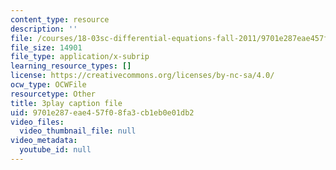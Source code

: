 ```yaml
---
content_type: resource
description: ''
file: /courses/18-03sc-differential-equations-fall-2011/9701e287eae457f08fa3cb1eb0e01db2_fkGAF5jHjdY.vtt
file_size: 14901
file_type: application/x-subrip
learning_resource_types: []
license: https://creativecommons.org/licenses/by-nc-sa/4.0/
ocw_type: OCWFile
resourcetype: Other
title: 3play caption file
uid: 9701e287-eae4-57f0-8fa3-cb1eb0e01db2
video_files:
  video_thumbnail_file: null
video_metadata:
  youtube_id: null
---
```

